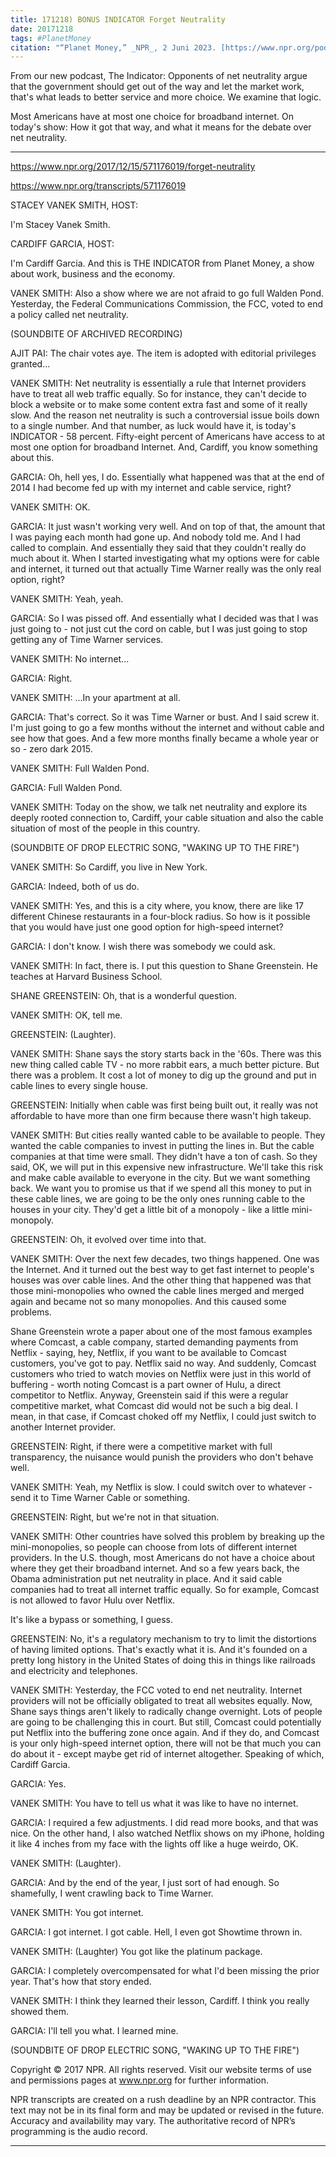 ```yaml
---
title: 171218) BONUS INDICATOR Forget Neutrality
date: 20171218
tags: #PlanetMoney
citation: "“Planet Money,” _NPR_, 2 Juni 2023. [https://www.npr.org/podcasts/510289/planet-money](https://www.npr.org/podcasts/510289/planet-money) (diakses 4 Juni 2023)."
---
```


From our new podcast, The Indicator: Opponents of net neutrality argue that the government should get out of the way and let the market work, that's what leads to better service and more choice. We examine that logic.

Most Americans have at most one choice for broadband internet. On today's show: How it got that way, and what it means for the debate over net neutrality.

----

https://www.npr.org/2017/12/15/571176019/forget-neutrality

https://www.npr.org/transcripts/571176019



STACEY VANEK SMITH, HOST:

I'm Stacey Vanek Smith.

CARDIFF GARCIA, HOST:

I'm Cardiff Garcia. And this is THE INDICATOR from Planet Money, a show about work, business and the economy.

VANEK SMITH: Also a show where we are not afraid to go full Walden Pond. Yesterday, the Federal Communications Commission, the FCC, voted to end a policy called net neutrality.

(SOUNDBITE OF ARCHIVED RECORDING)

AJIT PAI: The chair votes aye. The item is adopted with editorial privileges granted...

VANEK SMITH: Net neutrality is essentially a rule that Internet providers have to treat all web traffic equally. So for instance, they can't decide to block a website or to make some content extra fast and some of it really slow. And the reason net neutrality is such a controversial issue boils down to a single number. And that number, as luck would have it, is today's INDICATOR - 58 percent. Fifty-eight percent of Americans have access to at most one option for broadband Internet. And, Cardiff, you know something about this.

GARCIA: Oh, hell yes, I do. Essentially what happened was that at the end of 2014 I had become fed up with my internet and cable service, right?

VANEK SMITH: OK.

GARCIA: It just wasn't working very well. And on top of that, the amount that I was paying each month had gone up. And nobody told me. And I had called to complain. And essentially they said that they couldn't really do much about it. When I started investigating what my options were for cable and internet, it turned out that actually Time Warner really was the only real option, right?

VANEK SMITH: Yeah, yeah.

GARCIA: So I was pissed off. And essentially what I decided was that I was just going to - not just cut the cord on cable, but I was just going to stop getting any of Time Warner services.

VANEK SMITH: No internet...

GARCIA: Right.

VANEK SMITH: ...In your apartment at all.

GARCIA: That's correct. So it was Time Warner or bust. And I said screw it. I'm just going to go a few months without the internet and without cable and see how that goes. And a few more months finally became a whole year or so - zero dark 2015.

VANEK SMITH: Full Walden Pond.

GARCIA: Full Walden Pond.

VANEK SMITH: Today on the show, we talk net neutrality and explore its deeply rooted connection to, Cardiff, your cable situation and also the cable situation of most of the people in this country.

(SOUNDBITE OF DROP ELECTRIC SONG, "WAKING UP TO THE FIRE")

VANEK SMITH: So Cardiff, you live in New York.

GARCIA: Indeed, both of us do.

VANEK SMITH: Yes, and this is a city where, you know, there are like 17 different Chinese restaurants in a four-block radius. So how is it possible that you would have just one good option for high-speed internet?

GARCIA: I don't know. I wish there was somebody we could ask.

VANEK SMITH: In fact, there is. I put this question to Shane Greenstein. He teaches at Harvard Business School.

SHANE GREENSTEIN: Oh, that is a wonderful question.

VANEK SMITH: OK, tell me.

GREENSTEIN: (Laughter).

VANEK SMITH: Shane says the story starts back in the '60s. There was this new thing called cable TV - no more rabbit ears, a much better picture. But there was a problem. It cost a lot of money to dig up the ground and put in cable lines to every single house.

GREENSTEIN: Initially when cable was first being built out, it really was not affordable to have more than one firm because there wasn't high takeup.

VANEK SMITH: But cities really wanted cable to be available to people. They wanted the cable companies to invest in putting the lines in. But the cable companies at that time were small. They didn't have a ton of cash. So they said, OK, we will put in this expensive new infrastructure. We'll take this risk and make cable available to everyone in the city. But we want something back. We want you to promise us that if we spend all this money to put in these cable lines, we are going to be the only ones running cable to the houses in your city. They'd get a little bit of a monopoly - like a little mini-monopoly.

GREENSTEIN: Oh, it evolved over time into that.

VANEK SMITH: Over the next few decades, two things happened. One was the Internet. And it turned out the best way to get fast internet to people's houses was over cable lines. And the other thing that happened was that those mini-monopolies who owned the cable lines merged and merged again and became not so many monopolies. And this caused some problems.

Shane Greenstein wrote a paper about one of the most famous examples where Comcast, a cable company, started demanding payments from Netflix - saying, hey, Netflix, if you want to be available to Comcast customers, you've got to pay. Netflix said no way. And suddenly, Comcast customers who tried to watch movies on Netflix were just in this world of buffering - worth noting Comcast is a part owner of Hulu, a direct competitor to Netflix. Anyway, Greenstein said if this were a regular competitive market, what Comcast did would not be such a big deal. I mean, in that case, if Comcast choked off my Netflix, I could just switch to another Internet provider.

GREENSTEIN: Right, if there were a competitive market with full transparency, the nuisance would punish the providers who don't behave well.

VANEK SMITH: Yeah, my Netflix is slow. I could switch over to whatever - send it to Time Warner Cable or something.

GREENSTEIN: Right, but we're not in that situation.

VANEK SMITH: Other countries have solved this problem by breaking up the mini-monopolies, so people can choose from lots of different internet providers. In the U.S. though, most Americans do not have a choice about where they get their broadband internet. And so a few years back, the Obama administration put net neutrality in place. And it said cable companies had to treat all internet traffic equally. So for example, Comcast is not allowed to favor Hulu over Netflix.

It's like a bypass or something, I guess.

GREENSTEIN: No, it's a regulatory mechanism to try to limit the distortions of having limited options. That's exactly what it is. And it's founded on a pretty long history in the United States of doing this in things like railroads and electricity and telephones.

VANEK SMITH: Yesterday, the FCC voted to end net neutrality. Internet providers will not be officially obligated to treat all websites equally. Now, Shane says things aren't likely to radically change overnight. Lots of people are going to be challenging this in court. But still, Comcast could potentially put Netflix into the buffering zone once again. And if they do, and Comcast is your only high-speed internet option, there will not be that much you can do about it - except maybe get rid of internet altogether. Speaking of which, Cardiff Garcia.

GARCIA: Yes.

VANEK SMITH: You have to tell us what it was like to have no internet.

GARCIA: I required a few adjustments. I did read more books, and that was nice. On the other hand, I also watched Netflix shows on my iPhone, holding it like 4 inches from my face with the lights off like a huge weirdo, OK.

VANEK SMITH: (Laughter).

GARCIA: And by the end of the year, I just sort of had enough. So shamefully, I went crawling back to Time Warner.

VANEK SMITH: You got internet.

GARCIA: I got internet. I got cable. Hell, I even got Showtime thrown in.

VANEK SMITH: (Laughter) You got like the platinum package.

GARCIA: I completely overcompensated for what I'd been missing the prior year. That's how that story ended.

VANEK SMITH: I think they learned their lesson, Cardiff. I think you really showed them.

GARCIA: I'll tell you what. I learned mine.

(SOUNDBITE OF DROP ELECTRIC SONG, "WAKING UP TO THE FIRE")

Copyright © 2017 NPR. All rights reserved. Visit our website terms of use and permissions pages at www.npr.org for further information.

NPR transcripts are created on a rush deadline by an NPR contractor. This text may not be in its final form and may be updated or revised in the future. Accuracy and availability may vary. The authoritative record of NPR’s programming is the audio record.

----
